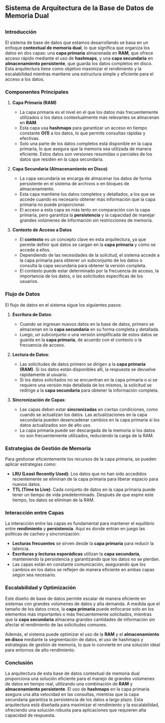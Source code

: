 
## Sistema de Arquitectura de la Base de Datos de Memoria Dual
##
### Introducción

El sistema de base de datos que estamos desarrollando se basa en un enfoque **contextual de memoria dual**, lo que significa que organiza los datos en dos capas: una **capa primaria** almacenada en **RAM**, que ofrece acceso rápido mediante el uso de **hashmaps**, y una **capa secundaria** en **almacenamiento persistente**, que guarda los datos completos en disco. Esta arquitectura tiene como objetivo maximizar el rendimiento y la escalabilidad mientras mantiene una estructura simple y eficiente para el acceso a los datos.

### Componentes Principales

1. **Capa Primaria (RAM)**
   - La capa primaria es el nivel en el que los datos más frecuentemente utilizados o los datos contextualmente más relevantes se almacenan en **RAM**.
   - Esta capa usa **hashmaps** para garantizar un acceso en tiempo constante **O(1)** a los datos, lo que permite consultas rápidas y efectivas.
   - Solo una parte de los datos completos está disponible en la capa primaria, lo que asegura que la memoria sea utilizada de manera eficiente. Estos datos son versiones resumidas o parciales de los datos que residen en la capa secundaria.

2. **Capa Secundaria (Almacenamiento en Disco)**
   - La capa secundaria se encarga de almacenar los datos de forma persistente en el sistema de archivos o en bloques de almacenamiento.
   - Esta capa mantiene los datos completos y detallados, a los que se accede cuando es necesario obtener más información que la capa primaria no puede proporcionar.
   - El acceso a esta capa es más lento en comparación con la capa primaria, pero garantiza la **persistencia** y la capacidad de manejar grandes volúmenes de información sin restricciones de memoria.

3. **Contexto de Acceso a Datos**
   - El **contexto** es un concepto clave en esta arquitectura, ya que permite definir qué datos se cargan en la **capa primaria** y cómo se accede a ellos.
   - Dependiendo de las necesidades de la solicitud, el sistema accede a la capa primaria para obtener un subconjunto de los datos o consulta la capa secundaria para obtener la versión completa.
   - El contexto puede estar determinado por la frecuencia de acceso, la importancia de los datos, o las solicitudes específicas de los usuarios.

### Flujo de Datos

El flujo de datos en el sistema sigue los siguientes pasos:

1. **Escritura de Datos**:
   - Cuando se ingresan nuevos datos en la base de datos, primero se almacenan en la **capa secundaria** en su forma completa y detallada.
   - Luego, un subconjunto o una versión simplificada de estos datos se guarda en la **capa primaria**, de acuerdo con el contexto o la frecuencia de acceso.
   
2. **Lectura de Datos**:
   - Las solicitudes de datos primero se dirigen a la **capa primaria (RAM)**. Si los datos están disponibles allí, la respuesta se devuelve rápidamente al usuario.
   - Si los datos solicitados no se encuentran en la capa primaria o si se requiere una versión más detallada de los mismos, la solicitud se redirige a la **capa secundaria** para obtener la información completa.

3. **Sincronización de Capas**:
   - Las capas deben estar **sincronizadas** en ciertas condiciones, como cuando se actualizan los datos. Las actualizaciones en la capa secundaria pueden desencadenar cambios en la capa primaria si los datos actualizados son de alto uso.
   - La capa primaria puede ser descargada de la memoria si los datos no son frecuentemente utilizados, reduciendo la carga de la RAM.

### Estrategias de Gestión de Memoria

Para gestionar eficientemente los recursos de la capa primaria, se pueden aplicar estrategias como:

- **LRU (Least Recently Used)**: Los datos que no han sido accedidos recientemente se eliminan de la capa primaria para liberar espacio para nuevos datos.
- **TTL (Time to Live)**: Cada conjunto de datos en la capa primaria puede tener un tiempo de vida predeterminado. Después de que expire este tiempo, los datos se eliminan de la RAM.

### Interacción entre Capas

La interacción entre las capas es fundamental para mantener el equilibrio entre **rendimiento** y **persistencia**. Aquí es donde entran en juego las políticas de cacheo y sincronización:

- **Lecturas frecuentes** se sirven desde la **capa primaria** para reducir la latencia.
- **Escrituras y lecturas esporádicas** utilizan la **capa secundaria**, manteniendo la persistencia y garantizando que los datos no se pierdan.
- Las capas están en constante comunicación, asegurando que los cambios en los datos se reflejen de manera eficiente en ambas capas según sea necesario.

### Escalabilidad y Optimización

Este diseño de base de datos permite escalar de manera eficiente en sistemas con grandes volúmenes de datos y alta demanda. A medida que el tamaño de los datos crece, la **capa primaria** puede enfocarse solo en los elementos más importantes o más frecuentemente solicitados, mientras que la **capa secundaria** almacena grandes cantidades de información sin afectar el rendimiento de las solicitudes comunes.

Además, el sistema puede optimizar el uso de la **RAM** y el **almacenamiento en disco** mediante la segmentación de datos, el uso de hashmaps y estrategias de gestión de memoria, lo que lo convierte en una solución ideal para entornos de alto rendimiento.

### Conclusión

La arquitectura de esta base de datos contextual de memoria dual proporciona una solución eficiente para el manejo de grandes volúmenes de datos en tiempo real, utilizando una combinación de **RAM** y **almacenamiento persistente**. El uso de **hashmaps** en la capa primaria asegura una alta velocidad en las consultas, mientras que la capa secundaria garantiza la persistencia de los datos a largo plazo. Esta arquitectura está diseñada para maximizar el rendimiento y la escalabilidad, ofreciendo una solución robusta para aplicaciones que requieren alta capacidad de respuesta.
